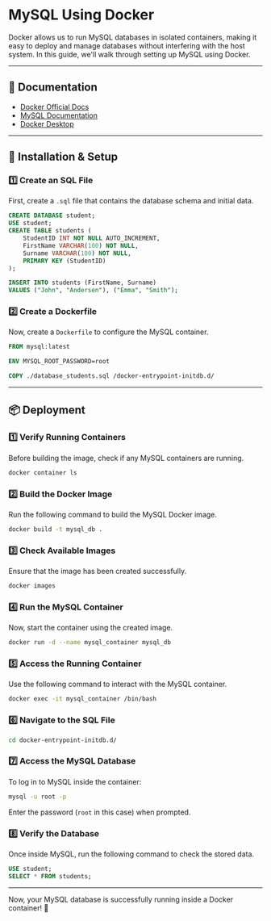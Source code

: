 # MySQL Using Docker

Docker allows us to run MySQL databases in isolated containers, making it easy to deploy and manage databases without interfering with the host system. In this guide, we'll walk through setting up MySQL using Docker.

---

## 📄 Documentation
- [Docker Official Docs](https://docs.docker.com/)
- [MySQL Documentation](https://dev.mysql.com/doc/)
- [Docker Desktop](https://www.docker.com/products/docker-desktop/)

---

## 🚀 Installation & Setup

### 1️⃣ Create an SQL File
First, create a `.sql` file that contains the database schema and initial data.

```sql
CREATE DATABASE student;
USE student;
CREATE TABLE students (
    StudentID INT NOT NULL AUTO_INCREMENT,
    FirstName VARCHAR(100) NOT NULL,
    Surname VARCHAR(100) NOT NULL,
    PRIMARY KEY (StudentID)
);

INSERT INTO students (FirstName, Surname) 
VALUES ("John", "Andersen"), ("Emma", "Smith");
```

### 2️⃣ Create a Dockerfile
Now, create a `Dockerfile` to configure the MySQL container.

```dockerfile
FROM mysql:latest

ENV MYSQL_ROOT_PASSWORD=root

COPY ./database_students.sql /docker-entrypoint-initdb.d/
```

---

## 📦 Deployment

### 1️⃣ Verify Running Containers
Before building the image, check if any MySQL containers are running.
```bash
docker container ls
```

### 2️⃣ Build the Docker Image
Run the following command to build the MySQL Docker image.
```bash
docker build -t mysql_db .
```

### 3️⃣ Check Available Images
Ensure that the image has been created successfully.
```bash
docker images
```

### 4️⃣ Run the MySQL Container
Now, start the container using the created image.
```bash
docker run -d --name mysql_container mysql_db
```

### 5️⃣ Access the Running Container
Use the following command to interact with the MySQL container.
```bash
docker exec -it mysql_container /bin/bash
```

### 6️⃣ Navigate to the SQL File
```bash
cd docker-entrypoint-initdb.d/
```

### 7️⃣ Access the MySQL Database
To log in to MySQL inside the container:
```bash
mysql -u root -p
```
Enter the password (`root` in this case) when prompted.

### 8️⃣ Verify the Database
Once inside MySQL, run the following command to check the stored data.
```sql
USE student;
SELECT * FROM students;
```

---

Now, your MySQL database is successfully running inside a Docker container! 🚀

